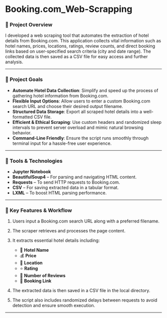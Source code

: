 # Booking.com_Web-Scrapping

### 🧾 Project Overview

I developed a web scraping tool that automates the extraction of hotel details from Booking.com. This application collects vital information such as hotel names, prices, locations, ratings, review counts, and direct booking links based on user-specified search criteria (city and date range). The collected data is then saved as a CSV file for easy access and further analysis.

---

### 🎯 Project Goals

* **Automate Hotel Data Collection**: Simplify and speed up the process of gathering hotel information from Booking.com.
* **Flexible Input Options**: Allow users to enter a custom Booking.com search URL and choose their desired output filename.
* **Structured Data Storage**: Export all scraped hotel details into a well-formatted CSV file.
* **Efficient & Ethical Scraping**: Use custom headers and randomized sleep intervals to prevent server overload and mimic natural browsing behavior.
* **Command-Line Friendly**: Ensure the script runs smoothly through terminal input for a hassle-free user experience.

---

### 🔧 Tools & Technologies

* **Jupyter Notebook**
* **BeautifulSoup4** – For parsing and navigating HTML content.
* **Requests** – To send HTTP requests to Booking.com.
* **CSV** – For saving extracted data in a tabular format.
* **LXML** – To boost HTML parsing performance.

---

### 📂 Key Features & Workflow

1. Users input a Booking.com search URL along with a preferred filename.
2. The scraper retrieves and processes the page content.
3. It extracts essential hotel details including:

   * 🏨 **Hotel Name**
   * 💰 **Price**
   * 📍 **Location**
   * ⭐ **Rating**
   * 📝 **Number of Reviews**
   * 🔗 **Booking Link**
4. The extracted data is then saved in a CSV file in the local directory.
5. The script also includes randomized delays between requests to avoid detection and ensure smooth execution.

---

